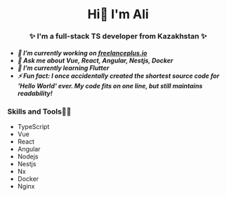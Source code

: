 <h1 align="center">
Hi👋 I'm Ali
</h1>

<h3 align="center">
✨ I'm a full-stack TS developer from Kazakhstan ✨
</h3>

<h5>
  <ul>
    <li>🔭 I’m currently working on <a href="https://freelanceplus.io" target="_blank">freelanceplus.io</a></li>
    <li>💬 Ask me about Vue, React, Angular, Nestjs, Docker</li>
    <li>🌱 I’m currently learning Flutter</li>
    <li>⚡ Fun fact: I once accidentally created the shortest source code for 'Hello World' ever. My code fits on one line, but still maintains readability!</li>
  </ul>
</h5>

<h3>Skills and Tools👨‍💻</h3>
<ul>
  <li>TypeScript</li>
  <li>Vue</li>
  <li>React</li>
  <li>Angular</li>
  <li>Nodejs</li>
  <li>Nestjs</li>
  <li>Nx</li>
  <li>Docker</li>
  <li>Nginx</li>
</ul>

<!--
**xalidevxx/xalidevxx** is a ✨ _special_ ✨ repository because its `README.md` (this file) appears on your GitHub profile.
Here are some ideas to get you started:


- 
- 👯 I’m looking to collaborate on ...
- 🤔 I’m looking for help with ...
- 
- 📫 How to reach me: ...
- 😄 Pronouns: ...
- 
-->
